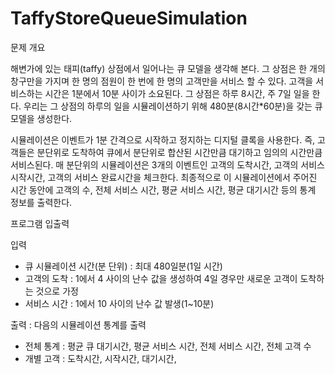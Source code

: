 # TaffyStoreQueueSimulation

문제 개요

해변가에 있는 태피(taffy) 상점에서 일어나는 큐 모델을 생각해 본다.
그 상점은 한 개의 창구만을 가지며 한 명의 점원이 한 번에 한 명의 고객만을 서비스 할 수 있다.
고객을 서비스하는 시간은 1분에서 10분 사이가 소요된다.
그 상점은 하루 8시간, 주 7일 일을 한다.
우리는 그 상점의 하루의 일을 시뮬레이션하기 위해 480분(8시간*60분)을 갖는 큐 모델을 생성한다.

시뮬레이션은 이벤트가 1분 간격으로 시작하고 정지하는 디지털 클록을 사용한다.
즉, 고객들은 분단위로 도착하여 큐에서 분단위로 합산된 시간만큼 대기하고 임의의 시간만큼 서비스된다.
매 분단위의 시뮬레이션은 3개의 이벤트인 고객의 도착시간, 고객의 서비스 시작시간, 고객의 서비스 완료시간을 체크한다.
최종적으로 이 시뮬레이션에서 주어진 시간 동안에 고객의 수, 전체 서비스 시간, 평균 서비스 시간, 평균 대기시간 등의 통계 정보를 출력한다.


프로그램 입출력

입력
- 큐 시뮬레이션 시간(분 단위) : 최대 480일분(1일 시간)
- 고객의 도착 : 1에서 4 사이의 난수 값을 생성하여 4일 경우만 새로운 고객이 도착하는 것으로 가정
- 서비스 시간 : 1에서 10 사이의 난수 값 발생(1~10분)

출력 : 다음의 시뮬레이션 통계를 출력
- 전체 통계 : 평균 큐 대기시간, 평균 서비스 시간, 전체 서비스 시간, 전체 고객 수
- 개별 고객 : 도착시간, 시작시간, 대기시간, 
